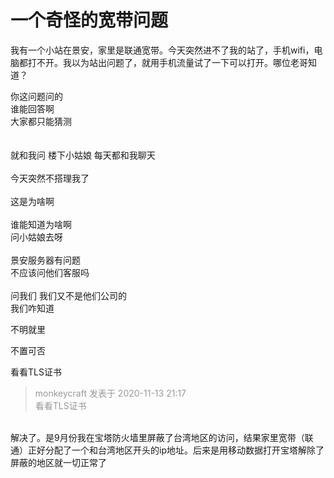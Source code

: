 # 一个奇怪的宽带问题


我有一个小站在景安，家里是联通宽带。今天突然进不了我的站了，手机wifi，电脑都打不开。我以为站出问题了，就用手机流量试了一下可以打开。哪位老哥知道？

你这问题问的 <br />
谁能回答啊<br />
大家都只能猜测<br />
<br />
<br />
就和我问 楼下小姑娘 每天都和我聊天<br />
<br />
今天突然不搭理我了<br />
<br />
这是为啥啊<br />
<br />
谁能知道为啥啊<br />
问小姑娘去呀<br />
<br />
景安服务器有问题<br />
不应该问他们客服吗<br />
<br />
问我们 我们又不是他们公司的<br />
我们咋知道

不明就里

不置可否

看看TLS证书

<div class="quote"><blockquote><font color="#999999">monkeycraft 发表于 2020-11-13 21:17</font><br />
<font color="#999999">看看TLS证书</font></blockquote></div><br />
解决了。是9月份我在宝塔防火墙里屏蔽了台湾地区的访问，结果家里宽带（联通）正好分配了一个和台湾地区开头的ip地址。后来是用移动数据打开宝塔解除了屏蔽的地区就一切正常了
